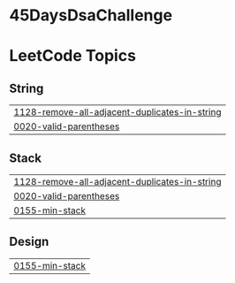 # 45DaysDsaChallenge
<!---LeetCode Topics Start-->
# LeetCode Topics
## String
|  |
| ------- |
| [1128-remove-all-adjacent-duplicates-in-string](https://github.com/pranay1uv/45-Days-DsaChallenge/tree/master/1128-remove-all-adjacent-duplicates-in-string) |
| [0020-valid-parentheses](https://github.com/pranay1uv/45-Days-DsaChallenge/tree/master/0020-valid-parentheses) |
## Stack
|  |
| ------- |
| [1128-remove-all-adjacent-duplicates-in-string](https://github.com/pranay1uv/45-Days-DsaChallenge/tree/master/1128-remove-all-adjacent-duplicates-in-string) |
| [0020-valid-parentheses](https://github.com/pranay1uv/45-Days-DsaChallenge/tree/master/0020-valid-parentheses) |
| [0155-min-stack](https://github.com/pranay1uv/45-Days-DsaChallenge/tree/master/0155-min-stack) |
## Design
|  |
| ------- |
| [0155-min-stack](https://github.com/pranay1uv/45-Days-DsaChallenge/tree/master/0155-min-stack) |
<!---LeetCode Topics End-->